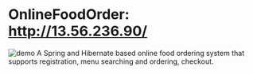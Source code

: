 # OnlineFoodOrder: http://13.56.236.90/
![demo]([http://gifimgs.com/res/0422/626d8a9ee18ad399007341.gif](https://drive.google.com/file/d/18yfoVDg2d6eGOA8wykHUoPZdyLMd6zqe/view?usp=sharing))
A Spring and Hibernate based online food ordering system that supports registration, menu searching and ordering, checkout.
